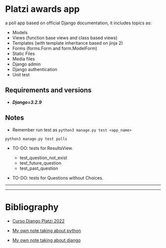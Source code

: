 # Platzi awards app
a poll app based on official Django documentation, it includes topics as:

- Models
- Views (function base views and class based views)
- Templates (with template inheritance based on jinja 2)
- Forms (forms.Form and form.ModelForm)
- Static Files
- Media files
- Django admin
- Django authentication
- Unit test

## Requirements and versions
- ***Django=3.2.9***

## Notes

- Remember run test as `python3 manage.py test <app_name>`

```
python3 manage.py test polls
```

- TO-DO: tests for ResultsView.

    * test_question_not_exist
    * test_future_question
    * test_past_question

- TO-DO: tests for Questions without Choices.

---
---

# Bibliography

- [Curso Django Platzi 2022](https://platzi.com/cursos/django/)

- [My own note taking about python](https://github.com/dcarolinahdev/notes/blob/master/python.md)

- [My own note taking about django](https://github.com/dcarolinahdev/notes/blob/master/django.md)